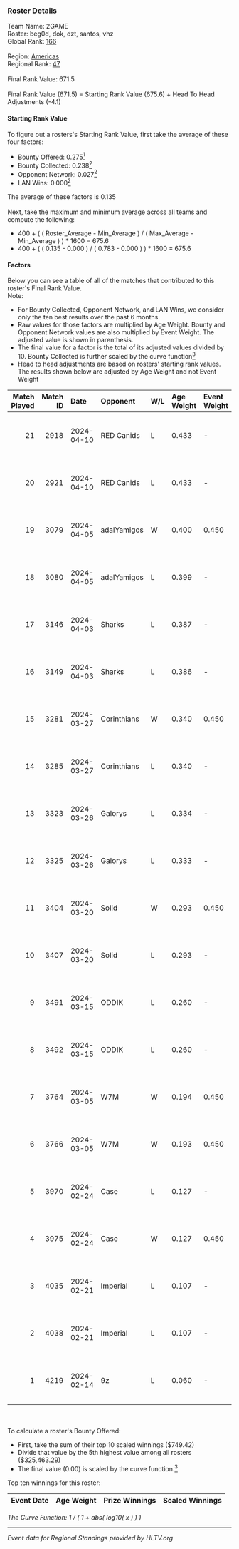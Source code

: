 ### Roster Details<br />
Team Name: 2GAME<br />
Roster: beg0d, dok, dzt, santos, vhz<br />
Global Rank: [166](../standings_global.md)<br />
<br />
Region: [Americas]( ../standings_americas.md)<br />
Regional Rank: [47]( ../standings_americas.md)<br />
<br />
Final Rank Value:  671.5<br />
<br />
Final Rank Value (671.5) = Starting Rank Value (675.6) + Head To Head Adjustments (-4.1)<br />

#### Starting Rank Value<br />
To figure out a rosters's Starting Rank Value, first take the average of these four factors:<br />
- Bounty Offered: 0.275[<sup>1</sup>](#table2)
- Bounty Collected: 0.238[<sup>2</sup>](#table1)
- Opponent Network: 0.027[<sup>2</sup>](#table1)
- LAN Wins: 0.000[<sup>2</sup>](#table1)

The average of these factors is 0.135<br />
<br />
Next, take the maximum and minimum average across all teams and compute the following:<br />
- 400 + ( ( Roster_Average - Min_Average ) / ( Max_Average - Min_Average ) ) * 1600 = 675.6
- 400 + ( ( 0.135 - 0.000 ) / ( 0.783 - 0.000 ) ) * 1600 = 675.6


#### Factors<br />
Below you can see a table of all of the matches that contributed to this roster's Final Rank Value.<br />
Note:<br />

- For Bounty Collected, Opponent Network, and LAN Wins, we consider only the ten best results over the past 6 months.
- Raw values for those factors are multiplied by Age Weight. Bounty and Opponent Network values are also multiplied by Event Weight. The adjusted value is shown in parenthesis.
- The final value for a factor is the total of its adjusted values divided by 10. Bounty Collected is further scaled by the curve function[<sup>3</sup>](#curveFunction)
- Head to head adjustments are based on rosters' starting rank values. The results shown below are adjusted by Age Weight and not Event Weight
<span id="table1"></span><br />


| Match Played | Match ID | Date       | Opponent    | W/L | Age Weight | Event Weight | Bounty Collected | Opponent Network | LAN Wins  | H2H Adj. | Roster                       |
| -: | -: | :- | :- | :- | :- | :- | :- | :- | :- | -: | :- |
|           21 |     2918 | 2024-04-10 | RED Canids  | L   | 0.433      | -            | -                | -                | -         |    -1.18 | beg0d, dok, dzt, santos, vhz |
|           20 |     2921 | 2024-04-10 | RED Canids  | L   | 0.433      | -            | -                | -                | -         |    -1.19 | beg0d, dok, dzt, santos, vhz |
|           19 |     3079 | 2024-04-05 | adalYamigos | W   | 0.400      | 0.450        | 0.000 (0.000)    | 0.066 (0.012)    | 0 (0.000) |     5.54 | beg0d, dok, dzt, santos, vhz |
|           18 |     3080 | 2024-04-05 | adalYamigos | L   | 0.399      | -            | -                | -                | -         |    -7.21 | beg0d, dok, dzt, santos, vhz |
|           17 |     3146 | 2024-04-03 | Sharks      | L   | 0.387      | -            | -                | -                | -         |    -1.90 | beg0d, dok, dzt, santos, vhz |
|           16 |     3149 | 2024-04-03 | Sharks      | L   | 0.386      | -            | -                | -                | -         |    -1.93 | beg0d, dok, dzt, santos, vhz |
|           15 |     3281 | 2024-03-27 | Corinthians | W   | 0.340      | 0.450        | 0.000 (0.000)    | 0.048 (0.007)    | 0 (0.000) |     3.06 | beg0d, dok, dzt, santos, vhz |
|           14 |     3285 | 2024-03-27 | Corinthians | L   | 0.340      | -            | -                | -                | -         |    -7.79 | beg0d, dok, dzt, santos, vhz |
|           13 |     3323 | 2024-03-26 | Galorys     | L   | 0.334      | -            | -                | -                | -         |    -2.46 | beg0d, dok, dzt, santos, vhz |
|           12 |     3325 | 2024-03-26 | Galorys     | L   | 0.333      | -            | -                | -                | -         |    -2.52 | beg0d, dok, dzt, santos, vhz |
|           11 |     3404 | 2024-03-20 | Solid       | W   | 0.293      | 0.450        | 0.025 (0.003)    | 0.835 (0.110)    | 0 (0.000) |     7.15 | beg0d, dok, dzt, santos, vhz |
|           10 |     3407 | 2024-03-20 | Solid       | L   | 0.293      | -            | -                | -                | -         |    -2.09 | beg0d, dok, dzt, santos, vhz |
|            9 |     3491 | 2024-03-15 | ODDIK       | L   | 0.260      | -            | -                | -                | -         |    -1.24 | beg0d, dok, dzt, santos, vhz |
|            8 |     3492 | 2024-03-15 | ODDIK       | L   | 0.260      | -            | -                | -                | -         |    -1.25 | beg0d, dok, dzt, santos, vhz |
|            7 |     3764 | 2024-03-05 | W7M         | W   | 0.194      | 0.450        | 0.007 (0.001)    | 0.536 (0.047)    | 0 (0.000) |     4.31 | beg0d, dok, dzt, santos, vhz |
|            6 |     3766 | 2024-03-05 | W7M         | W   | 0.193      | 0.450        | 0.007 (0.001)    | 0.536 (0.047)    | 0 (0.000) |     4.36 | beg0d, dok, dzt, santos, vhz |
|            5 |     3970 | 2024-02-24 | Case        | L   | 0.127      | -            | -                | -                | -         |    -0.76 | beg0d, dok, dzt, santos, vhz |
|            4 |     3975 | 2024-02-24 | Case        | W   | 0.127      | 0.450        | 0.029 (0.002)    | 0.804 (0.046)    | 0 (0.000) |     3.25 | beg0d, dok, dzt, santos, vhz |
|            3 |     4035 | 2024-02-21 | Imperial    | L   | 0.107      | -            | -                | -                | -         |    -0.12 | beg0d, dok, dzt, santos, vhz |
|            2 |     4038 | 2024-02-21 | Imperial    | L   | 0.107      | -            | -                | -                | -         |    -0.12 | beg0d, dok, dzt, santos, vhz |
|            1 |     4219 | 2024-02-14 | 9z          | L   | 0.060      | -            | -                | -                | -         |    -0.01 | beg0d, dok, dzt, santos, vhz |

<br />
<span id="table2"></span><br />
To calculate a roster's Bounty Offered:<br />

- First, take the sum of their top 10 scaled winnings ($749.42)
- Divide that value by the 5th highest value among all rosters ($325,463.29)
- The final value (0.00) is scaled by the curve function.[<sup>3</sup>](#curveFunction)

Top ten winnings for this roster:<br />

| Event Date | Age Weight | Prize Winnings | Scaled Winnings |
| :- | -: | :- | :- |


<span id="curveFunction"></span>_The Curve Function: 1 / ( 1 + abs( log10( x ) ) )_<br />

---
_Event data for Regional Standings provided by HLTV.org_<br />
